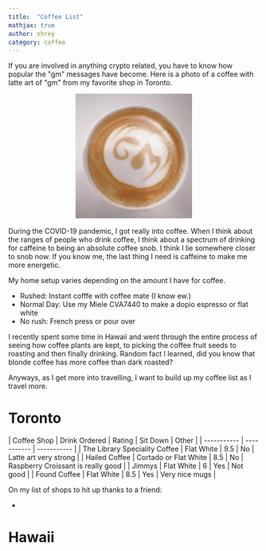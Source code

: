 ```yaml
---
title:  "Coffee List"
mathjax: true
author: shrey
category: coffee
---
```


If you are involved in anything crypto related, you have to know how popular the "gm" messages have become. Here is a photo of a coffee with latte art of "gm" from my favorite shop in Toronto. 

<p align="center">
  <img src="/assets/cof.png">
</p>

During the COVID-19 pandemic, I got really into coffee. When I think about the ranges of people who drink coffee, I think about a spectrum of drinking for caffeine to being an absolute coffee snob. I think I lie somewhere closer to snob now. If you know me, the last thing I need is caffeine to make me more energetic. 

My home setup varies depending on the amount I have for coffee. 

- Rushed: Instant cofffe with coffee mate (I know ew.)
- Normal Day: Use my Miele CVA7440 to make a dopio espresso or flat white
- No rush: French press or pour over

I recently spent some time in Hawaii and went through the entire process of seeing how coffee plants are kept, to picking the coffee fruit seeds to roasting and then finally drinking. Random fact I learned, did you know that blonde coffee has more coffee than dark roasted? 

Anyways, as I get more into travelling, I want to build up my coffee list as I travel more. 

# Toronto

| Coffee Shop     | Drink Ordered | Rating | Sit Down | Other | 
| ----------- | ----------- | ----------- |
| The Library Speciality Coffee     | Flat White      | 9.5 | No | Latte art very strong |
| Hailed Coffee  | Cortado or Flat White      | 8.5 | No | Raspberry Croissant is really good |
| Jimmys | Flat White | 6 | Yes | Not good |
| Found Coffee | Flat White | 8.5 | Yes | Very nice mugs | 

On my list of shops to hit up thanks to a friend: 

- 


# Hawaii 